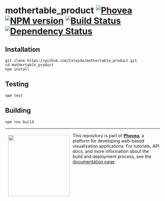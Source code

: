 mothertable_product [![Phovea][phovea-image]][phovea-url] [![NPM version][npm-image]][npm-url] [![Build Status][travis-image]][travis-url] [![Dependency Status][daviddm-image]][daviddm-url]
=====================



Installation
------------

```
git clone https://github.com/Caleydo/mothertable_product.git
cd mothertable_product
npm install
```

Testing
-------

```
npm test
```

Building
--------

```
npm run build
```



***

<a href="https://caleydo.org"><img src="http://caleydo.org/assets/images/logos/caleydo.svg" align="left" width="200px" hspace="10" vspace="6"></a>
This repository is part of **[Phovea](http://phovea.caleydo.org/)**, a platform for developing web-based visualization applications. For tutorials, API docs, and more information about the build and deployment process, see the [documentation page](http://phovea.caleydo.org).


[phovea-image]: https://img.shields.io/badge/Phovea-Product-FABC15.svg
[phovea-url]: https://phovea.caleydo.org
[npm-image]: https://badge.fury.io/js/mothertable_product.svg
[npm-url]: https://npmjs.org/package/mothertable_product
[travis-image]: https://travis-ci.org/Caleydo/mothertable_product.svg?branch=master
[travis-url]: https://travis-ci.org/Caleydo/mothertable_product
[daviddm-image]: https://david-dm.org/Caleydo/mothertable_product/status.svg
[daviddm-url]: https://david-dm.org/Caleydo/mothertable_product
